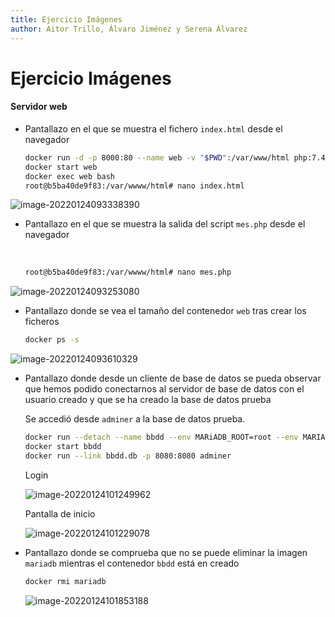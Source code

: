```yaml
---
title: Ejercicio Imágenes
author: Aitor Trillo, Álvaro Jiménez y Serena Álvarez
---
```


# Ejercicio Imágenes

#### Servidor web

- Pantallazo en el que se muestra el fichero `index.html` desde el navegador

  ```bash
  docker run -d -p 8000:80 --name web -v "$PWD":/var/www/html php:7.4-apache
  docker start web
  docker exec web bash
  root@b5ba40de9f83:/var/wwww/html# nano index.html
  ```

  

![image-20220124093338390](Im%C3%A1genes.assets/image-20220124093338390.png)

- Pantallazo en el que se muestra la salida del script `mes.php` desde el navegador

  ​	

  ```bash
  root@b5ba40de9f83:/var/wwww/html# nano mes.php
  ```

  

![image-20220124093253080](Im%C3%A1genes.assets/image-20220124093253080.png)



- Pantallazo donde se vea el tamaño del contenedor `web` tras crear los ficheros

  ```bash
  docker ps -s
  ```

  

![image-20220124093610329](Im%C3%A1genes.assets/image-20220124093610329.png)



- Pantallazo donde desde un cliente de base de datos se pueda observar que hemos podido conectarnos al servidor de base de datos con el usuario creado y que se ha creado la base de datos prueba

  Se accedió desde `adminer` a la base de datos prueba.

  ```bash
  docker run --detach --name bbdd --env MARiADB_ROOT=root --env MARIADB_DATABASE=prueba --env MARIADB_USER=invitado MARIADB_PASSWORD=invitado mariadb:latest
  docker start bbdd
  docker run --link bbdd.db -p 8080:8080 adminer
  ```

  Login

  ![image-20220124101249962](Im%C3%A1genes.assets/image-20220124101249962.png)

  Pantalla de inicio

  ![image-20220124101229078](Im%C3%A1genes.assets/image-20220124101229078.png)



- Pantallazo donde se comprueba que no se puede eliminar la imagen `mariadb` mientras el contenedor `bbdd` está en creado

  ```bash
  docker rmi mariadb
  ```

  ![image-20220124101853188](Im%C3%A1genes.assets/image-20220124101853188.png)
